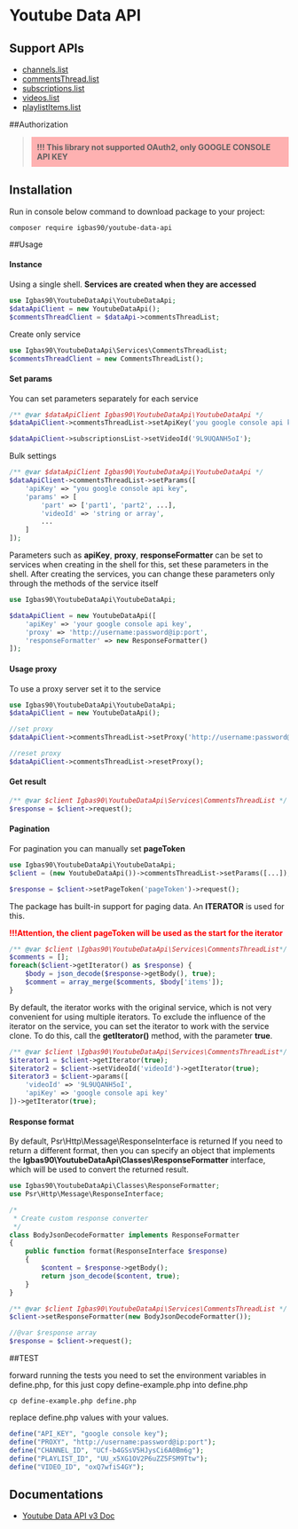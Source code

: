 Youtube Data API
=========

## Support APIs
- [channels.list](https://developers.google.com/youtube/v3/docs/channels/list)
- [commentsThread.list](https://developers.google.com/youtube/v3/docs/commentThreads/list)
- [subscriptions.list](https://developers.google.com/youtube/v3/docs/subscriptions/list)
- [videos.list](https://developers.google.com/youtube/v3/docs/videos/list)
- [playlistItems.list](https://developers.google.com/youtube/v3/docs/playlistItems/list)

##Authorization
> <div style="background:rgba(255,0,0,0.3); padding: 10px;"><b>!!! This library not supported OAuth2, only GOOGLE CONSOLE API KEY</b></div>


## Installation

Run in console below command to download package to your project:
```
composer require igbas90/youtube-data-api
```



##Usage

#### Instance

Using a single shell. <b>Services are created when they are accessed</b>
```php
use Igbas90\YoutubeDataApi\YoutubeDataApi;
$dataApiClient = new YoutubeDataApi();
$commentsThreadClient = $dataApi->commentsThreadList;
```
Create only service
```php
use Igbas90\YoutubeDataApi\Services\CommentsThreadList;
$commentsThreadClient = new CommentsThreadList();
```

#### Set params

You can set parameters separately for each service
```php
/** @var $dataApiClient Igbas90\YoutubeDataApi\YoutubeDataApi */
$dataApiClient->commentsThreadList->setApiKey('you google console api key');

$dataApiClient->subscriptionsList->setVideoId('9L9UQANH5oI');
```
Bulk settings
```php
/** @var $dataApiClient Igbas90\YoutubeDataApi\YoutubeDataApi */
$dataApiClient->commentsThreadList->setParams([
    'apiKey' => "you google console api key",
    'params' => [
        'part' => ['part1', 'part2', ...],
        'videoId' => 'string or array',
        ...
    ]
]);
```
Parameters such as <b>apiKey</b>, <b>proxy</b>, <b>responseFormatter</b> can be set to services when creating in the shell
for this, set these parameters in the shell. After creating the services, you can change these
parameters only through the methods of the service itself
```php
use Igbas90\YoutubeDataApi\YoutubeDataApi;

$dataApiClient = new YoutubeDataApi([
    'apiKey' => 'your google console api key',
    'proxy' => 'http://username:password@ip:port',
    'responseFormatter' => new ResponseFormatter()
]);
```

#### Usage proxy

To use a proxy server set it to the service
```php
use Igbas90\YoutubeDataApi\YoutubeDataApi;
$dataApiClient = new YoutubeDataApi();

//set proxy
$dataApiClient->commentsThreadList->setProxy('http://username:password@ip:port');

//reset proxy
$dataApiClient->commentsThreadList->resetProxy();
```
#### Get result


```php
/** @var $client Igbas90\YoutubeDataApi\Services\CommentsThreadList */
$response = $client->request();

```
#### Pagination

For pagination you can manually set <b>pageToken</b>

```php
use Igbas90\YoutubeDataApi\YoutubeDataApi;
$client = (new YoutubeDataApi())->commentsThreadList->setParams([...]);

$response = $client->setPageToken('pageToken')->request();
```

The package has built-in support for paging data. An <b>ITERATOR</b> is used for this.

<b style="color:red;">!!!Attention, the client pageToken will be used as the start for the iterator</b>

```php
/** @var $client \Igbas90\YoutubeDataApi\Services\CommentsThreadList*/ 
$comments = [];
foreach($client->getIterator() as $response) {
    $body = json_decode($response->getBody(), true);
    $comment = array_merge($comments, $body['items']);
}
```

By default, the iterator works with the original service, 
which is not very convenient for using multiple iterators. 
To exclude the influence of the iterator on the service, 
you can set the iterator to work with the service clone.
To do this, call the <b>getIterator()</b> method, with the parameter <b>true</b>.
```php
/** @var $client \Igbas90\YoutubeDataApi\Services\CommentsThreadList*/ 
$iterator1 = $client->getIterator(true);
$iterator2 = $client->setVideoId('videoId')->getIterator(true);
$iterator3 = $client->params([
    'videoId' => '9L9UQANH5oI',
    'apiKey' => 'google console api key'
])->getIterator(true);
```


#### Response format
By default, Psr\Http\Message\ResponseInterface is returned
If you need to return a different format, then you can specify
an object that implements the <b>Igbas90\YoutubeDataApi\Classes\ResponseFormatter</b> interface, 
which will be used to convert the returned result.
```php
use Igbas90\YoutubeDataApi\Classes\ResponseFormatter;
use Psr\Http\Message\ResponseInterface;

/*
 * Create custom response converter
 */
class BodyJsonDecodeFormatter implements ResponseFormatter
{
    public function format(ResponseInterface $response)
    {
        $content = $response->getBody();
        return json_decode($content, true);
    }
}

/** @var $client Igbas90\YoutubeDataApi\Services\CommentsThreadList */
$client->setResponseFormatter(new BodyJsonDecodeFormatter());

//@var $response array
$response = $client->request();
```

##TEST

forward running the tests you need to set the environment variables in define.php, 
for this just copy define-example.php into define.php
```
cp define-example.php define.php
```
replace define.php values ​​with your values.
```php
define("API_KEY", "google console key");
define("PROXY", "http://username:password@ip:port");
define("CHANNEL_ID", "UCf-b4GSsV5HJysCi6A0Bm6g");
define("PLAYLIST_ID", "UU_x5XG1OV2P6uZZ5FSM9Ttw");
define("VIDEO_ID", "oxQ7wfiS4GY");
```

## Documentations
- [Youtube Data API v3 Doc](https://developers.google.com/youtube/v3/getting-started)






